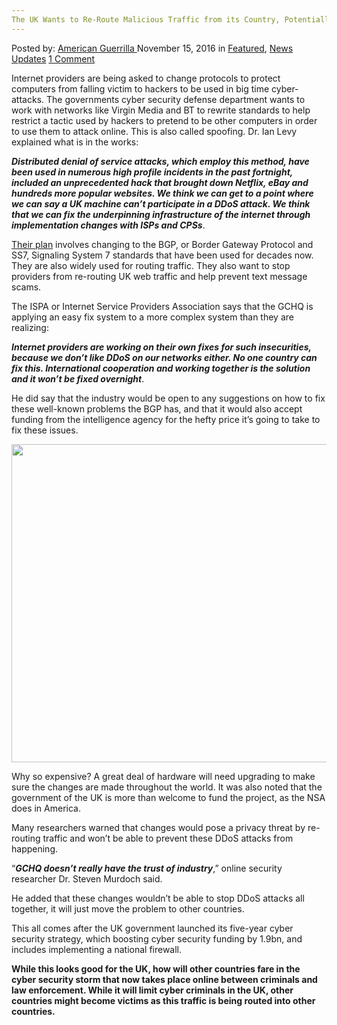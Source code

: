 ```yaml
---
The UK Wants to Re-Route Malicious Traffic from its Country, Potentially Causing Harm in Other Countries
---
```

<article class="post-listing post-16433 post type-post status-publish format-standard has-post-thumbnail hentry category-deepdot-news category-news-updates tag-causing tag-countries tag-country tag-harm tag-malicious tag-potentially tag-reroute tag-traffic tag-uk">
    <div class="post-inner">
        <span>Posted by: <a href="https://www.deepdotweb.com/author/americanguerrilla/" title="">American Guerrilla </a></span>
    <span>November 15, 2016</span>
    <span>in <a href="https://www.deepdotweb.com/category/deepdot-news/" rel="category tag">Featured</a>, <a href="https://www.deepdotweb.com/category/news-updates/" rel="category tag">News Updates</a></span>
    <span><a href="https://www.deepdotweb.com/2016/11/15/uk-wants-re-route-malicious-traffic-country-potentially-causing-harm-countries/#comments">1 Comment</a></span>
    </p>
    <div class="clear"></div>
    <div class="entry">
    <p>Internet providers are being asked to change protocols to protect computers from falling victim to hackers to be used in big time cyber-attacks. The governments cyber security defense department wants to work with networks like Virgin Media and BT to rewrite standards to help restrict a tactic used by hackers to pretend to be other computers in order to use them to attack online. This is also called spoofing. Dr. Ian Levy explained what is in the works:</p>
    <p><strong><em>Distributed denial of service attacks, which employ this method, have been used in numerous high profile incidents in the past fortnight, included an unprecedented hack that brought down Netflix, eBay and hundreds more popular websites. We think we can get to a point where we can say a UK machine can’t participate in a DDoS attack. We think that we can fix the underpinning infrastructure of the internet through implementation changes with ISPs and CPSs</em></strong>.</p>
    <p><a href="http://www.telegraph.co.uk/technology/2016/11/05/gchq-wants-internet-providers-to-rewrite-systems-to-block-hacker/">Their plan</a> involves changing to the BGP, or Border Gateway Protocol and SS7, Signaling System 7 standards that have been used for decades now. They are also widely used for routing traffic. They also want to stop providers from re-routing UK web traffic and help prevent text message scams.</p>
    <p>The ISPA or Internet Service Providers Association says that the GCHQ is applying an easy fix system to a more complex system than they are realizing:</p>
    <p><strong><em>Internet providers are working on their own fixes for such insecurities, because we don’t like DDoS on our networks either. No one country can fix this. International cooperation and working together is the solution and it won’t be fixed overnight</em></strong>.</p>
    <p>He did say that the industry would be open to any suggestions on how to fix these well-known problems the BGP has, and that it would also accept funding from the intelligence agency for the hefty price it’s going to take to fix these issues.</p>
    <p><strong><img class="wp-image-16434 aligncenter" src="https://www.deepdotweb.com/wp-content/uploads/2016/11/word-image-28.png" width="723" height="509" srcset="https://www.deepdotweb.com/wp-content/uploads/2016/11/word-image-28.png 983w, https://www.deepdotweb.com/wp-content/uploads/2016/11/word-image-28-300x211.png 300w" sizes="(max-width: 723px) 100vw, 723px"/></strong></p>
    <p>Why so expensive? A great deal of hardware will need upgrading to make sure the changes are made throughout the world. It was also noted that the government of the UK is more than welcome to fund the project, as the NSA does in America.</p>
    <p>Many researchers warned that changes would pose a privacy threat by re-routing traffic and won’t be able to prevent these DDoS attacks from happening.</p>
    <p>“<strong><em>GCHQ doesn’t really have the trust of industry</em></strong>,” online security researcher Dr. Steven Murdoch said.</p>
    <p>He added that these changes wouldn’t be able to stop DDoS attacks all together, it will just move the problem to other countries.</p>
    <p>This all comes after the UK government launched its five-year cyber security strategy, which boosting cyber security funding by 1.9bn, and includes implementing a national firewall.</p>
    <p><strong>While this looks good for the UK, how will other countries fare in the cyber security storm that now takes place online between criminals and law enforcement. While it will limit cyber criminals in the UK, other countries might become victims as this traffic is being routed into other countries. </strong></p>
    <p>&nbsp;</p>
    </div>
    <span style="display:none"><a href="https://www.deepdotweb.com/tag/causing/" rel="tag">causing</a> <a href="https://www.deepdotweb.com/tag/countries/" rel="tag">countries</a> <a href="https://www.deepdotweb.com/tag/country/" rel="tag">country</a> <a href="https://www.deepdotweb.com/tag/harm/" rel="tag">harm</a> <a href="https://www.deepdotweb.com/tag/malicious/" rel="tag">malicious</a> <a href="https://www.deepdotweb.com/tag/potentially/" rel="tag">potentially</a> <a href="https://www.deepdotweb.com/tag/reroute/" rel="tag">reroute</a> <a href="https://www.deepdotweb.com/tag/traffic/" rel="tag">traffic</a> <a href="https://www.deepdotweb.com/tag/uk/" rel="tag">uk</a></span> <span style="display:none" class="updated">2016-11-15</span>
    <div style="display:none" class="vcard author" itemprop="author" itemscope itemtype="http://schema.org/Person"><strong class="fn" itemprop="name"><a href="https://www.deepdotweb.com/author/americanguerrilla/" title="Posts by American Guerrilla" rel="author">American Guerrilla</a></strong></div>
    </div>
</article>

